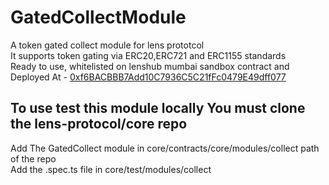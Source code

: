 # GatedCollectModule
A token gated collect module for lens prototcol<br/>
It supports token gating via ERC20,ERC721 and ERC1155 standards<br/>
Ready to use, whitelisted on lenshub mumbai sandbox contract and Deployed At - [0xf6BACBBB7Add10C7936C5C21fFc0479E49dff077](https://mumbai.polygonscan.com/address/0xf6BACBBB7Add10C7936C5C21fFc0479E49dff077)<br/>
## To use test this module locally You must clone the lens-protocol/core repo
Add The GatedCollect module in core/contracts/core/modules/collect path of the repo <br/>
Add the .spec.ts file in core/test/modules/collect<br/>
